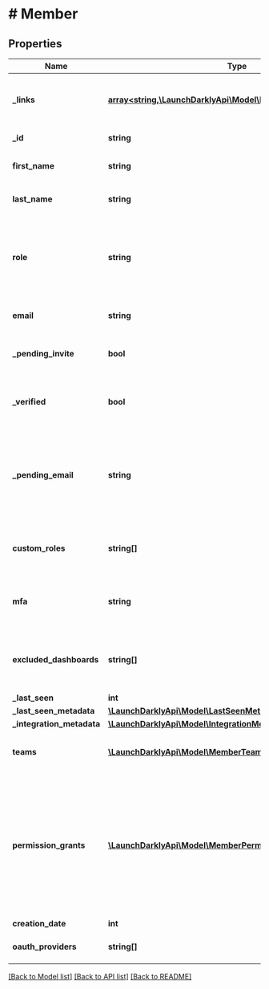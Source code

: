 # # Member

## Properties

Name | Type | Description | Notes
------------ | ------------- | ------------- | -------------
**_links** | [**array<string,\LaunchDarklyApi\Model\Link>**](Link.md) | The location and content type of related resources |
**_id** | **string** | The member&#39;s ID |
**first_name** | **string** | The member&#39;s first name | [optional]
**last_name** | **string** | The member&#39;s last name | [optional]
**role** | **string** | The member&#39;s built-in role. If the member has no custom roles, this role will be in effect. |
**email** | **string** | The member&#39;s email address |
**_pending_invite** | **bool** | Whether the member has a pending invitation |
**_verified** | **bool** | Whether the member&#39;s email address has been verified |
**_pending_email** | **string** | The member&#39;s email address before it has been verified, for accounts where email verification is required | [optional]
**custom_roles** | **string[]** | The set of custom roles (as keys) assigned to the member |
**mfa** | **string** | Whether multi-factor authentication is enabled for this member |
**excluded_dashboards** | **string[]** | Default dashboards that the member has chosen to ignore | [optional]
**_last_seen** | **int** |  |
**_last_seen_metadata** | [**\LaunchDarklyApi\Model\LastSeenMetadata**](LastSeenMetadata.md) |  | [optional]
**_integration_metadata** | [**\LaunchDarklyApi\Model\IntegrationMetadata**](IntegrationMetadata.md) |  | [optional]
**teams** | [**\LaunchDarklyApi\Model\MemberTeamSummaryRep[]**](MemberTeamSummaryRep.md) | Details on the teams this member is assigned to | [optional]
**permission_grants** | [**\LaunchDarklyApi\Model\MemberPermissionGrantSummaryRep[]**](MemberPermissionGrantSummaryRep.md) | A list of permission grants. Permission grants allow a member to have access to a specific action, without having to create or update a custom role. | [optional]
**creation_date** | **int** |  |
**oauth_providers** | **string[]** | A list of OAuth providers | [optional]

[[Back to Model list]](../../README.md#models) [[Back to API list]](../../README.md#endpoints) [[Back to README]](../../README.md)
